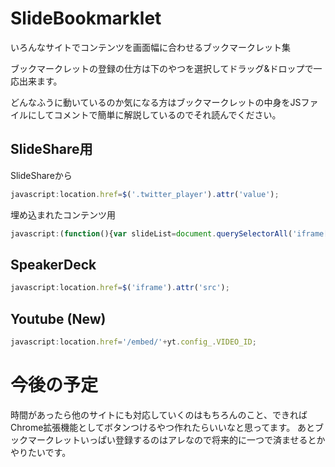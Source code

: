 # SlideBookmarklet
いろんなサイトでコンテンツを画面幅に合わせるブックマークレット集

ブックマークレットの登録の仕方は下のやつを選択してドラッグ&ドロップで一応出来ます。

どんなふうに動いているのか気になる方はブックマークレットの中身をJSファイルにしてコメントで簡単に解説しているのでそれ読んでください。

## SlideShare用

SlideShareから

```javascript
javascript:location.href=$('.twitter_player').attr('value');
```

埋め込まれたコンテンツ用

```javascript
javascript:(function(){var slideList=document.querySelectorAll('iframe[src^="https://www.slideshare.net"]');var slides=Array.apply(this,slideList);slides.forEach(function(slide){var link=document.createElement('a');link.text='画面幅に合わせて開く';link.href=slide.src;link.target='_blank';slide.insertAdjacentElement('afterEnd',link);slide.insertAdjacentElement('afterEnd',document.createElement('br'));});})();
```

## SpeakerDeck

```javascript
javascript:location.href=$('iframe').attr('src');
```

## Youtube (New)

```javascript
javascript:location.href='/embed/'+yt.config_.VIDEO_ID;
```

# 今後の予定
時間があったら他のサイトにも対応していくのはもちろんのこと、できればChrome拡張機能としてボタンつけるやつ作れたらいいなと思ってます。
あとブックマークレットいっぱい登録するのはアレなので将来的に一つで済ませるとかやりたいです。
